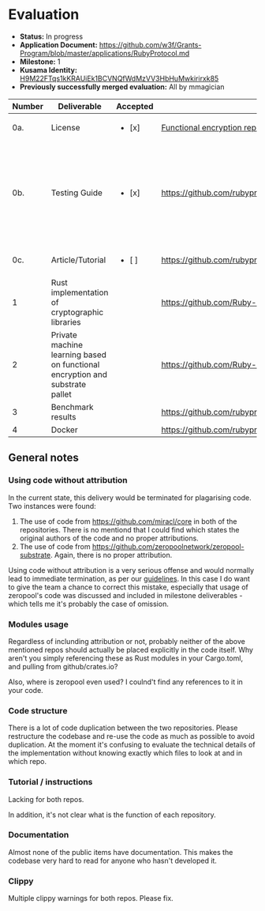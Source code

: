 # Evaluation

* **Status:** In progress
* **Application Document:** https://github.com/w3f/Grants-Program/blob/master/applications/RubyProtocol.md
* **Milestone:** 1
* **Kusama Identity:** [H9M22FTqs1kKRAUiEk1BCVNQfWdMzVV3HbHuMwkirirxk85](https://polkascan.io/pre/kusama/account/H9M22FTqs1kKRAUiEk1BCVNQfWdMzVV3HbHuMwkirirxk85)
* **Previously successfully merged evaluation:** All by mmagician


| Number | Deliverable                                                                  | Accepted               | Link                                                                                                                                                                                     | Evaluation Notes                                                                                                                                                                                                                                                                            |
|--------|------------------------------------------------------------------------------|------------------------|------------------------------------------------------------------------------------------------------------------------------------------------------------------------------------------|---------------------------------------------------------------------------------------------------------------------------------------------------------------------------------------------------------------------------------------------------------------------------------------------|
|    0a. | License                                                                      | <ul><li>[x] </li></ul> | [Functional encryption repo](https://github.com/Ruby-Protocol/Functional_encryption_rust/blob/main/LICENSE), [private ml](https://github.com/Ruby-Protocol/private_ml/blob/main/LICENSE) |                                                                                                                                                                                                                                                                                             |
|    0b. | Testing Guide                                                                | <ul><li>[x] </li></ul> | https://github.com/rubyprotocol/documents/blob/main/unit_test_guide.md                                                                                                                   | As pointed out by Michael, this [doc](https://github.com/rubyprotocol/documents/blob/main/unit_test_guide.md) isn't very helpful as it's not clear which repo it refers to. However, the private_ml repo has the same instructions: https://github.com/Ruby-Protocol/private_ml#run-tests-1 |
|    0c. | Article/Tutorial                                                             | <ul><li>[ ] </li></ul> | https://github.com/rubyprotocol/documents/blob/main/Functionality_Tutorial.md                                                                                                            | Not a tutorial, it's basically a copy of the delivery documentation                                                                                                                                                                                                                         |
|      1 | Rust implementation of cryptographic libraries                               |                        | https://github.com/Ruby-Protocol/Functional_encryption_rust                                                                                                                              |                                                                                                                                                                                                                                                                                             |
|      2 | Private machine learning based on functional encryption and substrate pallet |                        | https://github.com/Ruby-Protocol/private_ml                                                                                                                                              |                                                                                                                                                                                                                                                                                             |
|      3 | Benchmark results                                                            |                        | https://github.com/rubyprotocol/documents/blob/main/Benchmark_result.md                                                                                                                  |                                                                                                                                                                                                                                                                                             |
|      4 | Docker                                                                       |                        | https://github.com/rubyprotocol/documents/blob/main/Docker_demo_tutorial.md                                                                                                              |                                                                                                                                                                                                                                                                                             |

## General notes

### Using code without attribution
In the current state, this delivery would be terminated for plagarising code. Two instances were found:
1. The use of code from https://github.com/miracl/core in both of the repositories. There is no mentiond that I could find which states the original authors of the code and no proper attributions.
2. The use of code from https://github.com/zeropoolnetwork/zeropool-substrate. Again, there is no proper attribution.

Using code without attribution is a very serious offense and would normally lead to immediate termination, as per our [guidelines](https://github.com/w3f/Grants-Program#guidelines). In this case I do want to give the team a chance to correct this mistake, especially that usage of zeropool's code was discussed and included in milestone deliverables - which tells me it's probably the case of omission.

### Modules usage

Regardless of inclunding attribution or not, probably neither of the above mentioned repos should actually be placed explicitly in the code itself. Why aren't you simply referencing these as Rust modules in your Cargo.toml, and pulling from github/crates.io?

Also, where is zeropool even used? I coulnd't find any references to it in your code.

### Code structure

There is a lot of code duplication between the two repositories. Please restructure the codebase and re-use the code as much as possible to avoid duplication. At the moment it's confusing to evaluate the technical details of the implementation without knowing exactly which files to look at and in which repo.

### Tutorial / instructions

Lacking for both repos.

In addition, it's not clear what is the function of each repository.

### Documentation

Almost none of the public items have documentation. This makes the codebase very hard to read for anyone who hasn't developed it.

### Clippy

Multiple clippy warnings for both repos. Please fix.
